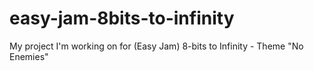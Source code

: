 # easy-jam-8bits-to-infinity
My project I'm working on for (Easy Jam) 8-bits to Infinity - Theme "No Enemies"
